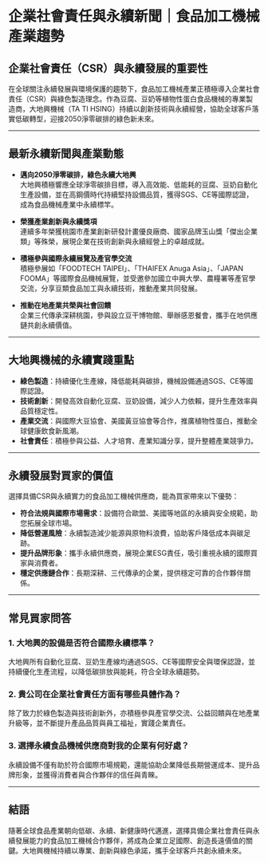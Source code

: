 # 企業社會責任與永續新聞｜食品加工機械產業趨勢

## 企業社會責任（CSR）與永續發展的重要性

在全球關注永續發展與環境保護的趨勢下，食品加工機械產業正積極導入企業社會責任（CSR）與綠色製造理念。作為豆腐、豆奶等植物性蛋白食品機械的專業製造商，大地興機械（TA TI HSING）持續以創新技術與永續經營，協助全球客戶落實低碳轉型，迎接2050淨零碳排的綠色新未來。

---

## 最新永續新聞與產業動態

- **邁向2050淨零碳排，綠色永續大地興**  
  大地興積極響應全球淨零碳排目標，導入高效能、低能耗的豆腐、豆奶自動化生產設備，並在高鋼價時代持續堅持設備品質，獲得SGS、CE等國際認證，成為食品機械產業中永續標竿。

- **榮獲產業創新與永續獎項**  
  連續多年榮獲桃園市產業創新研發計畫優良廠商、國家品牌玉山獎「傑出企業類」等殊榮，展現企業在技術創新與永續經營上的卓越成就。

- **積極參與國際永續展覽及產官學交流**  
  積極參展如「FOODTECH TAIPEI」、「THAIFEX Anuga Asia」、「JAPAN FOOMA」等國際食品機械展覽，並受邀參加國立中興大學、農糧署等產官學交流，分享豆類食品加工與永續技術，推動產業共同發展。

- **推動在地產業共榮與社會回饋**  
  企業三代傳承深耕桃園，參與設立豆干博物館、舉辦感恩餐會，攜手在地供應鏈共創永續價值。

---

## 大地興機械的永續實踐重點

- **綠色製造**：持續優化生產線，降低能耗與碳排，機械設備通過SGS、CE等國際認證。
- **技術創新**：開發高效自動化豆腐、豆奶設備，減少人力依賴，提升生產效率與品質穩定性。
- **產業交流**：與國際大豆協會、美國黃豆協會等合作，推廣植物性蛋白，推動全球健康飲食新風潮。
- **社會責任**：積極參與公益、人才培育、產業知識分享，提升整體產業競爭力。

---

## 永續發展對買家的價值

選擇具備CSR與永續實力的食品加工機械供應商，能為買家帶來以下優勢：

- **符合法規與國際市場需求**：設備符合歐盟、美國等地區的永續與安全規範，助您拓展全球市場。
- **降低營運風險**：永續製造減少能源與原物料浪費，協助客戶降低成本與碳足跡。
- **提升品牌形象**：攜手永續供應商，展現企業ESG責任，吸引重視永續的國際買家與消費者。
- **穩定供應鏈合作**：長期深耕、三代傳承的企業，提供穩定可靠的合作夥伴關係。

---

## 常見買家問答

### 1. 大地興的設備是否符合國際永續標準？
大地興所有自動化豆腐、豆奶生產線均通過SGS、CE等國際安全與環保認證，並持續優化生產流程，以降低碳排放與能耗，符合全球永續趨勢。

### 2. 貴公司在企業社會責任方面有哪些具體作為？
除了致力於綠色製造與技術創新外，亦積極參與產官學交流、公益回饋與在地產業升級等，並不斷提升產品品質與員工福祉，實踐企業責任。

### 3. 選擇永續食品機械供應商對我的企業有何好處？
永續設備不僅有助於符合國際市場規範，還能協助企業降低長期營運成本、提升品牌形象，並獲得消費者與合作夥伴的信任與青睞。

---

## 結語

隨著全球食品產業朝向低碳、永續、新健康時代邁進，選擇具備企業社會責任與永續發展能力的食品加工機械合作夥伴，將成為企業立足國際、創造長遠價值的關鍵。大地興機械持續以專業、創新與綠色承諾，攜手全球客戶共創永續未來。
